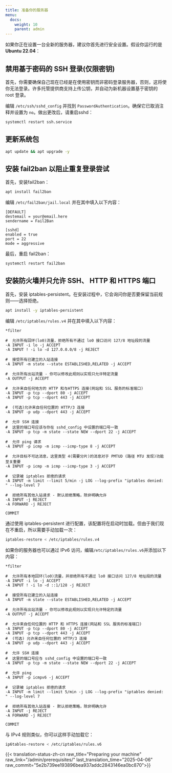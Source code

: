 ```yaml
---
title: 准备你的服务器
menu:
  docs:
    weight: 10
    parent: admin
---
```


如果你正在设置一台全新的服务器，建议你首先进行安全设置。假设你运行的是**Ubuntu 22.04**：

## 禁用基于密码的 SSH 登录(仅限密钥)

首先，你需要确保自己现在已经是在使用密钥而非密码登录服务器，否则，这将使你无法登录。许多托管提供商支持上传公钥，并自动为新机器设置基于密钥的 root 登录。

编辑 `/etc/ssh/sshd_config` 并找到 `PasswordAuthentication`。确保它已取消注释并设置为 `no`。做出更改后，请重启sshd：

```bash
systemctl restart ssh.service
```

## 更新系统包

```bash
apt update && apt upgrade -y
```

## 安装 fail2ban 以阻止重复登录尝试

首先，安装fail2ban：

```bash
apt install fail2ban
```

编辑 `/etc/fail2ban/jail.local` 并在其中填入以下内容：

```text
[DEFAULT]
destemail = your@email.here
sendername = Fail2Ban

[sshd]
enabled = true
port = 22
mode = aggressive
```

最后，重启 fail2ban：

```bash
systemctl restart fail2ban
```

## 安装防火墙并只允许 SSH、 HTTP 和 HTTPS 端口

首先，安装 iptables-persistent。在安装过程中，它会询问你是否要保留当前规则——选择拒绝。

```bash
apt install -y iptables-persistent
```

编辑 `/etc/iptables/rules.v4` 并在其中填入以下内容：

```text
*filter

#  允许所有回环(lo0)流量，拒绝所有不通过 lo0 接口访问 127/8 地址段的流量
-A INPUT -i lo -j ACCEPT
-A INPUT ! -i lo -d 127.0.0.0/8 -j REJECT

#  接受所有已建立的入站连接
-A INPUT -m state --state ESTABLISHED,RELATED -j ACCEPT

#  允许所有出站流量 - 你可以修改此规则以实现只允许特定流量
-A OUTPUT -j ACCEPT

#  允许来自任何地方的 HTTP 和与HTTPS 连接(网站和 SSL 服务的标准端口)
-A INPUT -p tcp --dport 80 -j ACCEPT
-A INPUT -p tcp --dport 443 -j ACCEPT

#  (可选)允许来自任何位置的 HTTP/3 连接
-A INPUT -p udp --dport 443 -j ACCEPT

#  允许 SSH 连接
#  这里的端口号应该与你在 sshd_config 中设置的端口号一致
-A INPUT -p tcp -m state --state NEW --dport 22 -j ACCEPT

#  允许 ping 请求
-A INPUT -p icmp -m icmp --icmp-type 8 -j ACCEPT

#  允许目标不可达消息，这里类型 4(需要分片)的消息对于 PMTUD (路径 MTU 发现)功能至关重要
-A INPUT -p icmp -m icmp --icmp-type 3 -j ACCEPT

#  记录被 iptables 拒绝的请求
-A INPUT -m limit --limit 5/min -j LOG --log-prefix "iptables denied: " --log-level 7

#  拒绝所有其他入站请求 - 默认拒绝策略，除非明确允许
-A INPUT -j REJECT
-A FORWARD -j REJECT

COMMIT
```

通过使用 iptables-persistent 进行配置，该配置将在启动时加载。但由于我们现在不重启，所以需要手动加载一次：

```bash
iptables-restore < /etc/iptables/rules.v4
```

如果你的服务器也可以通过 IPv6 访问，编辑`/etc/iptables/rules.v6`并添加以下内容：
```text
*filter

#  允许所有本地回环(lo0)流量，并拒绝所有不通过 lo0 接口访问 127/8 地址段的流量
-A INPUT -i lo -j ACCEPT
-A INPUT ! -i lo -d ::1/128 -j REJECT

#  接受所有已建立的入站连接
-A INPUT -m state --state ESTABLISHED,RELATED -j ACCEPT

#  允许所有出站流量 - 你可以修改此规则以实现只允许特定的流量
-A OUTPUT -j ACCEPT

#  允许来自任何位置的 HTTP 和 HTTPS 连接(网站和 SSL 服务的标准端口)
-A INPUT -p tcp --dport 80 -j ACCEPT
-A INPUT -p tcp --dport 443 -j ACCEPT
#  (可选) 允许来自任何位置的 HTTP/3 连接
-A INPUT -p udp --dport 443 -j ACCEPT

#  允许 SSH 连接
#  这里的端口号应与 sshd_config 中设置的端口号一致
-A INPUT -p tcp -m state --state NEW --dport 22 -j ACCEPT

#  允许 ping
-A INPUT -p icmpv6 -j ACCEPT

#  记录被 iptables 拒绝的请求
-A INPUT -m limit --limit 5/min -j LOG --log-prefix "iptables denied: " --log-level 7

#  拒绝所有其他入站连接 - 默认拒绝策略，除非明确允许
-A INPUT -j REJECT
-A FORWARD -j REJECT

COMMIT
```
与 IPv4 规则类似，你可以这样手动加载它：
```bash
ip6tables-restore < /etc/iptables/rules.v6
```

{{< translation-status-zh-cn raw_title="Preparing your machine" raw_link="/admin/prerequisites/" last_translation_time="2025-04-06" raw_commit="5e2b739ee193896bea937addc2843146ea0bc870">}}
